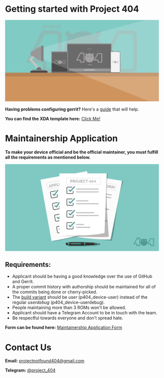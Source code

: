 # Getting started with Project 404

![banner](dump/banner.png)

**Having problems configuring gerrit?**
Here's a [guide](https://gist.github.com/Yash-Garg/b328ec514f77f8519aac17136c0069d6) that will help.

**You can find the XDA template here:** [Click Me!](XDA_ThreadTemplate.txt)

# Maintainership Application

**To make your device official and be the official maintainer, you must fulfill all the requirements as mentioned below.**

![formimg](dump/form.png)

## Requirements:

-   Applicant should be having a good knowledge over the use of GitHub and Gerrit.
-   A proper commit history with authorship should be maintained for all of the commits being done or cherry-picked.
-   The [build variant](https://source.android.com/setup/build/building#choose-a-target) should be *user* (p404_device-user) instead of the regular *userdebug* (p404_device-userdebug).
-   People maintaining more than 3 ROMs won't be allowed.
-   Applicant should have a Telegram Account to be in touch with the team.
-   Be respectful towards everyone and don't spread hate.

**Form can be found here:** [Maintainership Application Form](https://docs.google.com/forms/u/1/d/e/1FAIpQLSdtC5marlgSWWy_bBbuZff2PANhSjqnFzaozPh4PGkm8sEUpg/viewform)

# Contact Us

**Email:** [projectnotfound404@gmail.com](mailto:projectnotfound404@gmail.com)

**Telegram:** [@project_404](https://t.me/project_404)
